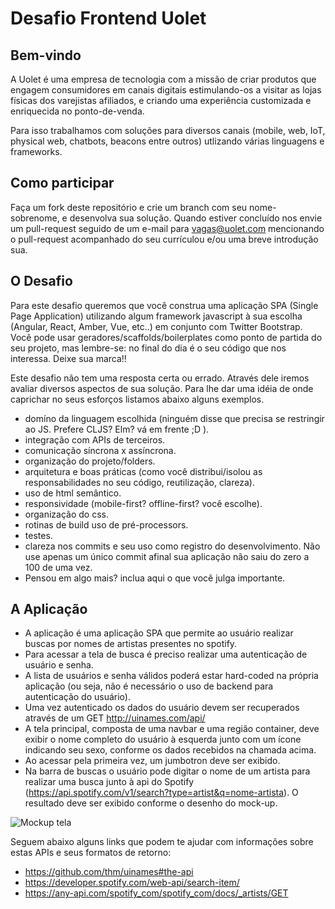 Desafio Frontend Uolet
======================

## Bem-vindo

A Uolet é uma empresa de tecnologia com a missão de criar produtos que engagem consumidores em canais digitais estimulando-os a visitar as lojas físicas dos varejistas afiliados, e criando uma experiência customizada e enriquecida no ponto-de-venda. 

Para isso trabalhamos com soluções para diversos canais (mobile, web, IoT, physical web, chatbots, beacons entre outros) utlizando várias linguagens e frameworks.

## Como participar

Faça um fork deste repositório e crie um branch com seu nome-sobrenome, e desenvolva sua solução. Quando estiver concluído nos envie um pull-request seguido de um e-mail para vagas@uolet.com mencionando o pull-request acompanhado do seu currículou e/ou uma breve introdução sua.

## O Desafio

Para este desafio queremos que você construa uma aplicação SPA (Single Page Application) utilizando algum framework javascript à sua escolha (Angular, React, Amber, Vue, etc..) em conjunto com Twitter Bootstrap. Você pode usar geradores/scaffolds/boilerplates como ponto de partida do seu projeto, mas lembre-se: no final do dia é o seu código que nos interessa. Deixe sua marca!!

Este desafio não tem uma resposta certa ou errado. Através dele iremos avaliar diversos aspectos de sua solução. Para lhe dar uma idéia de onde caprichar no seus esforços listamos abaixo alguns exemplos.

- domíno da linguagem escolhida (ninguém disse que precisa se restringir ao JS. Prefere CLJS? Elm? vá em frente ;D ).
- integração com APIs de terceiros.
- comunicação síncrona x assíncrona.
- organização do projeto/folders.
- arquitetura e boas práticas (como você distribui/isolou as responsabilidades no seu código, reutilização, clareza).
- uso de html semântico.
- responsividade (mobile-first? offline-first? você escolhe).
- organização do css.
- rotinas de build uso de pré-processors.
- testes.
- clareza nos commits e seu uso como registro do desenvolvimento. Não use apenas um único commit afinal sua aplicação não saiu do zero a 100 de uma vez.
- Pensou em algo mais? inclua aqui o que você julga importante.

## A Aplicação

- A aplicação é uma aplicação SPA que permite ao usuário realizar buscas por nomes de artistas presentes no spotify. 
- Para acessar a tela de busca é preciso realizar uma autenticação de usuário e senha.
- A lista de usuários e senha válidos poderá estar hard-coded na própria aplicação (ou seja, não é necessário o uso de backend para autenticação do usuário).
- Uma vez autenticado os dados do usuário devem ser recuperados através de um GET http://uinames.com/api/
- A tela principal, composta de uma navbar e uma região container, deve exibir o nome completo do usuário à esquerda junto com um ícone indicando seu sexo, conforme os dados recebidos na chamada acima.
- Ao acessar pela primeira vez, um jumbotron deve ser exibido.
- Na barra de buscas o usuário pode digitar o nome de um artista para realizar uma busca junto à api do Spotify (https://api.spotify.com/v1/search?type=artist&q=nome-artista). O resultado deve ser exibido conforme o desenho do mock-up.

![Mockup tela](https://github.com/craftti/desafio-frontend/blob/master/wireframe.png "Mockup telas")

Seguem abaixo alguns links que podem te ajudar com informações sobre estas APIs e seus formatos de retorno:

- https://github.com/thm/uinames#the-api
- https://developer.spotify.com/web-api/search-item/
- https://any-api.com/spotify_com/spotify_com/docs/_artists/GET

